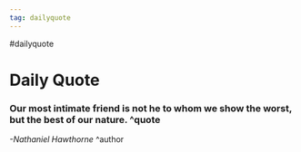 ```yaml
---
tag: dailyquote
---
```


#dailyquote

# Daily Quote

### Our most intimate friend is not he to whom we show the worst, but the best of our nature. ^quote
*-Nathaniel Hawthorne* ^author
